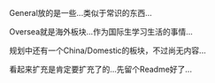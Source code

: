 General放的是一些...类似于常识的东西...

Oversea就是海外板块...作为国际生学习生活的事情...

规划中还有一个China/Domestic的板块，不过尚无内容...

看起来扩充是肯定要扩充了的...先留个Readme好了...